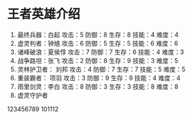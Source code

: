 # 王者英雄介绍
1. 最终兵器：白起  攻击：5  防御：8  生存：8  技能：4  难度：4
2. 虚灵判者：钟馗  攻击：6 防御：5  生存：5  技能：6  难度：6
3. 诸峰破浪：夏侯惇 攻击：7 防御：7 生存：6 技能：4 难度：3
4. 战争路坦：张飞  攻击：2 防御：8 生存：9 技能：3 难度：5
5. 灵林护卫者： 刘邦 攻击：4 防御：7 生存：7 技能：5 难度：5
6. 重装霸者： 项羽 攻击：3 防御：9 生存：9 技能：4 难度：4
7. 雨里剑灵：李白 攻击：8 防御：3 生存：3 技能：8 难度：8
8. 虚灵守护者



123456789
101112
